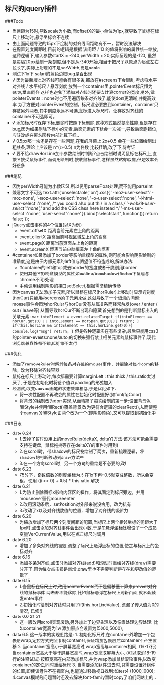 ## 标尺的jquery插件

###Todo
  * 当间距为15时,导致scale为小数,而offsetX的最小单位为1px,就导致了鼠标在标尺上移动时,悬浮坐标会不连续
  * 由上面问题导致的15px下绘制的对齐线间距略有不一，暂时没法解决
  * 在配置刻度间距时,目前的逻辑是根据 该间距 / 10 的值将影响的属性统一缩放,这种逻辑下,输入参数startX = -240;perWidth = 20;实际呈现的是-120, 虽然是每隔20px绘制一条刻度,但不是从-240开始,相当于把尺子以原点为起点左右拉长了,实际上处理的不是perWidth,而是scale
  * 测试下1x下 safari的蓝色边框bug是否出现
  * √ 因为最新版本对齐线可能会有很多条,都放在#screens下会很乱
    考虑将水平对齐线 / 水平标尺 / 悬浮刻度 放到一个container里,pointerEvent标尺恒为auto,垂直同样
    这样也避免了添加对齐线时还要去计算corner的宽度,另外,做pointerEvents：none时也不用遍历每条对齐线了,能使dom更清晰,并提高效率
    为了方便对pointerEvent的控制，标尺没必要放到container，container只存放另外两者,其中刻度永远不可选,鼠标进入标尺时，让存放对齐线的container不可选即可。
  * √ 添加标尺时保存下标,删除时按照下标删除,这种方式虽然提高性能,但是存在bug,因为如果删除下标小的元素,后面元素的下标会一次减一,导致后面删错位,应该改成在匿名函数内部计算下标..
  * √ 0.5px那一块还是存在一些问题,在我的屏幕上 2x+0.5 会在一些位置绘制出粗线条,理论上应该是 n*(x+0.5) n为倍数 比较精确,改了下,待考证
  * √ 要不给drawHorLine加个参数绘制时判断?点击绘制时说明鼠标在标尺上,直接不接受鼠标事件,而调用绘制时,接收鼠标事件,这样虽然略有瑕疵,但是效率会好很多

###笔记
  * 因为perWidth可能为小数(7.5),所以要用parseFloat处理,而不能用parseInt
  * 兼容文字不可选 text.attr('unselectable','on').css({
            '-moz-user-select':'-moz-none',
            '-moz-user-select':'none',
            '-o-user-select':'none',
            '-khtml-user-select':'none', /* you could also put this in a class */
            '-webkit-user-select':'none',/* and add the CSS class here instead */
            '-ms-user-select':'none',
            'user-select':'none'
          }).bind('selectstart', function(){ return false; });
  * jQuery点击事件的4个位置(以X为例):
    * event.offsetX  距离当前元素左上角的距离
    * event.clientX  距离当前可视区域左上角的距离
    * event.pageX    距离当前页面左上角的距离
    * event.screenX  距离当前电脑屏幕左上角的距离
  * #container如果添加了border等影响盒模型的属性,则可能会影响阴影绘制的准确度,这是由于内部元素的left值与期望值不符造成的,解决办法:
    * #container的left和top减去border的宽度或者干脆别用border
    * 使用其他不影响盒模型的属性如outline/boxshadow(firefox下呈现与chrome不同)处理
    * 手动调用绘制阴影的接口setSelect,根据需求精确传参
  * 因为canvas无法添加子元素,所以鼠标在标尺(horRuler)上移动时显示的刻度(horCur)只能用#screens的子元素来做,这就导致了一个很烦的问题:<br/>
    mouse事件会因为horRuler与horCur没有从属关系而经常触发(over / enter / out / leave等),从而导致horCur不断出现和隐藏,首先想到的是判断鼠标出入的关联元素:
          ````
          var intoElement = event.relatedTarget
          if(intoElement == horCur.get(0)
             || intoElement == horSpan.get(0)){
            return;
          }
          if(this.horLine && intoElement == this.horLine.get(0)){
            console.log("msg")
            return;
          }
          ````
    但是各种逻辑实在有些复杂,最后只能用css3的pointer-events:none/auto;的切换来强行禁止相关元素的鼠标事件了,现代浏览器兼容性都不错,IE好像不太行

###优化
  * 添加了removeRuler时解绑每条对齐线的mouse事件，并删除对每个dom的移除，改为移除对齐线容器
  * 鼠标在标尺上移动时,每次都需要计算marginLeft : this.thick / this.ratio太讨厌了, 于是在初始化时将这个值以padding的形式加入
  * 经测试,改变canvas画笔的状态效率极低,于是优化如下:
    * 将一次性配置不再改变的属性在初始化时配置好(如font/fgColor)
    * 将背景的绘制改为dom实现,从而精简了每次绘制的第一步:设置背景色fillStyle并使用fillRect()覆盖背景,改为更符合逻辑的clearRect(),从而使整个canvas的fillStyle由两个改为一个(即阴影颜色),又可以提取到初始化中


###日志
  * date 6.24
    * 1.去掉了暂时没用上的moveRuler(deltaX, deltaY)方法(该方法可能会需要支持在键盘，鼠标拖拽等存在deltaXY的事件时用到)
    * 2.在scroll时，带shadow的标尺被绘制了两次，重新梳理逻辑，将shadow的判断移动到draw方法中
    * 3.在一个方向scroll时，另一个方向的重绘是不必要的,改!
  * date 6.23
    * 75%下，奇数倍数的刻度坐标为.5 在1x下再+0.5就变成整数，所以会变粗，使用 ((i >> 0) + 0.5) * this.ratio 解决
  * date 6.21
    * 1.为防止删除图标x影响内容区的操作，将其固定到标尺旁边，并用mouseover替代mouseenter
    * 2.改用滚动条后，setPosition对外部来说没啥用，改为私有
    * 3.改动了x以及对齐线数值的位置，增加了对齐线的吸附力
  * date 6.20
    * 为缩放增加了标尺两个刻度间距的配置,当标尺上两个相邻坐标的间距大于1px时,点击添加对齐线事件会出现小数,于是在悬浮坐标处增设了一个成员变量VerCurrentValue,用以在点击标尺时调用
  * date 6.20
    * 增加了多条对齐线的销毁,调整了标尺上悬浮坐标的位置,使之与标尺上的坐标对齐
  * date 6.16
    * 添加多条对齐线,点击时添加对齐线(add)和滚动时重绘对齐线(draw)需要分开了,因为每次点击都是新增,draw里也不需要判断是存在和更改值的逻辑了
  * date 6.15
    * 1.~~当鼠标在标尺上时,改用pointerEvents而不是偏移量计算来prevent对齐线的鼠标事件~~
      两者都不能移除,比如鼠标悬浮在标尺上刷新页面,就不会触发enter事件
    * 2.初始化时绘制对齐线时只用了if(this.horLineValue), 遗漏了传入值为0的情况, 已修复
  * date 6.6 21:51
    * 这一版改用scroll实现滚动,另外加上了边界处理以及像素处理边界处理: 比如container宽高为1w 添加原点会设置为(5000,5000),
  * data 6.5 这一版本的实现思路是: 
        1. 初始化标尺时,在container外增加一个包裹层wrap,定位方式完全复制container,保证增加包裹层后container不产生位移
        2. 当container宽高小于屏幕宽高时,wrap宽高与container相同, (16-17行)
           当container宽高大于等于屏幕宽高时,wrap宽高取屏幕大小, (可以取消18-19行的注释试试)
           按照宽高在内部添加标尺,并为wrap添加鼠标滚轮事件,以改变container的定位,同时重绘标尺
        3. 当需要添加组件进去时,只需要设置好组件的位置,即使该组件不在视窗内,也能通过移动视口找到:如test4 (1000,1000);
        4.canvas模糊的问题暂时还没去解决,font-family暂时copy了咱们网站上的..
